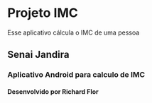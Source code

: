 # Projeto IMC
Esse aplicativo cálcula o IMC de uma pessoa  

## Senai Jandira 

### Aplicativo Android para calculo de IMC 

#### Desenvolvido por Richard Flor
